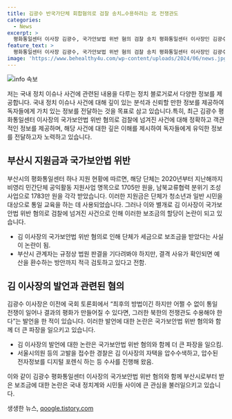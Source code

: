 ```yaml
---
title: 김광수 반국가단체 회합혐의로 검찰 송치…수용하려는 北 전쟁관도
categories:
  - News
excerpt: >
  평화통일센터 이사장 김광수, 국가안보법 위반 혐의 검찰 송치 평화통일센터 이사장인 김광수가 북한의 통일 전쟁 발언과 일본 내 친북 성향 반국가단체와의 연락으로 국가안보법 위반 혐의로 검찰에 고발되었다. 지난 1월의 토론회 발언과 함께 한통련과의 이메일 주고받음이 밝혀지며 회합·통신 혐의도 적용됐다. 또한, 지방자치단체로부터 약 3500만 원의 보조금을 받았으며, 해당 단체는 법적 제재를 받을 경우 보조금 환수 등의 조치를 검토 중이라고 밝혔다.
feature_text: >
  평화통일센터 이사장 김광수, 국가안보법 위반 혐의 검찰 송치 평화통일센터 이사장인 김광수가 북한의 통일 전쟁 발언과 일본 내 친북 성향 반국가단체와의 연락으로 국가안보법 위반 혐의로 검찰에 고발되었다. 지난 1월의 토론회 발언과 함께 한통련과의 이메일 주고받음이 밝혀지며 회합·통신 혐의도 적용됐다. 또한, 지방자치단체로부터 약 3500만 원의 보조금을 받았으며, 해당 단체는 법적 제재를 받을 경우 보조금 환수 등의 조치를 검토 중이라고 밝혔다.
image: 'https://www.behealthy4u.com/wp-content/uploads/2024/06/news.jpg'
---
```


<p><img src="https://www.behealthy4u.com/wp-content/uploads/2024/06/news.jpg" alt="info 속보" /></p>

<p>저는 국내 정치 이슈나 사건에 관련된 내용을 다루는 정치 블로거로서 다양한 정보를 제공합니다. 국내 정치 이슈나 사건에 대해 깊이 있는 분석과 신뢰할 만한 정보를 제공하여 독자들에게 가치 있는 정보를 전달하는 것을 목표로 삼고 있습니다.특히, 최근 김광수 평화통일센터 이사장의 국가보안법 위반 혐의로 검찰에 넘겨진 사건에 대해 정확하고 객관적인 정보를 제공하며, 해당 사건에 대한 깊은 이해를 제시하여 독자들에게 유익한 정보를 전달하고자 노력하고 있습니다. </p>

<h2 data-ke-size="size26">부산시 지원금과 국가보안법 위반</h2>

<p data-ke-size="size16">부산시의 평화통일센터 하나 지원 현황에 따르면, 해당 단체는 2020년부터 지난해까지 비영리 민간단체 공익활동 지원사업 명목으로 1705만 원을, 남북교류협력 분위기 조성사업으로 1783만 원을 각각 받았습니다. 이러한 지원금은 단체가 청소년과 일반 시민을 대상으로 통일 교육을 하는 데 사용되었습니다. 그러나 이와 별개로 김 이사장이 국가보안법 위반 혐의로 검찰에 넘겨진 사건으로 인해 이러한 보조금의 할당이 논란이 되고 있습니다.</p>

<ul>
<li>김 이사장의 국가보안법 위반 혐의로 인해 단체가 세금으로 보조금을 받았다는 사실이 논란이 됨.</li>
<li>부산시 관계자는 규정상 법원 판결을 기다려봐야 하지만, 결격 사유가 확인되면 예산을 환수하는 방안까지 적극 검토하고 있다고 전함.</li>
</ul>

<h2 data-ke-size="size26">김 이사장의 발언과 관련된 혐의</h2>

<p data-ke-size="size16">김광수 이사장은 이전에 국회 토론회에서 “최후의 방법이긴 하지만 어쩔 수 없이 통일 전쟁이 일어나 결과의 평화가 만들어질 수 있다면, 그러한 북한의 전쟁관도 수용해야 한다”는 발언을 한 적이 있습니다. 이러한 발언에 대한 논란은 국가보안법 위반 혐의와 함께 더 큰 파장을 일으키고 있습니다.</p>

<ul>
<li>김 이사장의 발언에 대한 논란은 국가보안법 위반 혐의와 함께 더 큰 파장을 일으킴.</li>
<li>서울시의원 등의 고발을 접수한 경찰은 김 이사장의 자택을 압수수색하고, 압수된 전자정보를 디지털 포렌식 하는 등 수사를 진행해 왔음.</li>
</ul>

<p>이와 같이 김광수 평화통일센터 이사장의 국가보안법 위반 혐의와 함께 부산시로부터 받은 보조금에 대한 논란은 국내 정치계와 시민들 사이에 큰 관심을 불러일으키고 있습니다.</p>
생생한 뉴스, <a href="https://qoogle.tistory.com" rel="dofollow">qoogle.tistory.com</a>



